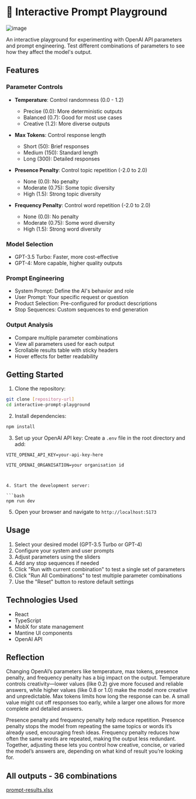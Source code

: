 # 🧪 Interactive Prompt Playground

![image](https://github.com/user-attachments/assets/cd23408c-623f-44d7-94b2-4d6ec6222bad)



An interactive playground for experimenting with OpenAI API parameters and prompt engineering. Test different combinations of parameters to see how they affect the model's output.

## Features

### Parameter Controls

- **Temperature**: Control randomness (0.0 - 1.2)

  - Precise (0.0): More deterministic outputs
  - Balanced (0.7): Good for most use cases
  - Creative (1.2): More diverse outputs

- **Max Tokens**: Control response length

  - Short (50): Brief responses
  - Medium (150): Standard length
  - Long (300): Detailed responses

- **Presence Penalty**: Control topic repetition (-2.0 to 2.0)

  - None (0.0): No penalty
  - Moderate (0.75): Some topic diversity
  - High (1.5): Strong topic diversity

- **Frequency Penalty**: Control word repetition (-2.0 to 2.0)
  - None (0.0): No penalty
  - Moderate (0.75): Some word diversity
  - High (1.5): Strong word diversity

### Model Selection

- GPT-3.5 Turbo: Faster, more cost-effective
- GPT-4: More capable, higher quality outputs

### Prompt Engineering

- System Prompt: Define the AI's behavior and role
- User Prompt: Your specific request or question
- Product Selection: Pre-configured for product descriptions
- Stop Sequences: Custom sequences to end generation

### Output Analysis

- Compare multiple parameter combinations
- View all parameters used for each output
- Scrollable results table with sticky headers
- Hover effects for better readability

## Getting Started

1. Clone the repository:

```bash
git clone [repository-url]
cd interactive-prompt-playground
```

2. Install dependencies:

```bash
npm install
```

3. Set up your OpenAI API key:
   Create a `.env` file in the root directory and add:

```
VITE_OPENAI_API_KEY=your-api-key-here
```

```
VITE_OPENAI_ORGANISATION=your organisation id
```

````


4. Start the development server:

```bash
npm run dev
````

5. Open your browser and navigate to `http://localhost:5173`

## Usage

1. Select your desired model (GPT-3.5 Turbo or GPT-4)
2. Configure your system and user prompts
3. Adjust parameters using the sliders
4. Add any stop sequences if needed
5. Click "Run with current combination" to test a single set of parameters
6. Click "Run All Combinations" to test multiple parameter combinations
7. Use the "Reset" button to restore default settings

## Technologies Used

- React
- TypeScript
- MobX for state management
- Mantine UI components
- OpenAI API

## Reflection

Changing OpenAI’s parameters like temperature, max tokens, presence penalty, and frequency penalty has a big impact on the output. Temperature controls creativity—lower values (like 0.2) give more focused and reliable answers, while higher values (like 0.8 or 1.0) make the model more creative and unpredictable. Max tokens limits how long the response can be. A small value might cut off responses too early, while a larger one allows for more complete and detailed answers.

Presence penalty and frequency penalty help reduce repetition. Presence penalty stops the model from repeating the same topics or words it’s already used, encouraging fresh ideas. Frequency penalty reduces how often the same words are repeated, making the output less redundant. Together, adjusting these lets you control how creative, concise, or varied the model’s answers are, depending on what kind of result you’re looking for.

## All outputs - 36 combinations


[prompt-results.xlsx](https://github.com/user-attachments/files/20482873/prompt-results.xlsx)



